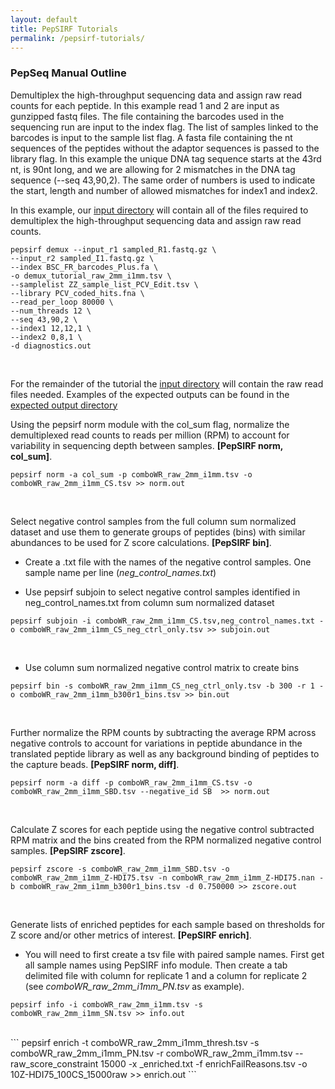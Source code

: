 ```yaml
---
layout: default
title: PepSIRF Tutorials
permalink: /pepsirf-tutorials/
---
```

### PepSeq Manual Outline

Demultiplex the high-throughput sequencing data and assign raw read counts for each peptide.  In this example read 1 and 2 are input as gunzipped fastq files. The file containing the barcodes used in the sequencing run are input to the index flag. The list of samples linked to the barcodes is input to the sample list flag. A fasta file containing the nt sequences of the peptides without the adaptor sequences is passed to the library flag. In this example the unique DNA tag sequence starts at the 43rd nt, is 90nt long, and we are allowing for 2 mismatches in the DNA tag sequence (\-\-seq 43,90,2). The same order of numbers is used to indicate the start, length and number of allowed mismatches for index1 and index2.

In this example, our [input directory](https://github.com/LadnerLab/PepSIRF/tree/master/tutorial_files/demux) will contain all of the files required to demultiplex the high-throughput sequencing data and assign raw read counts.

```
pepsirf demux --input_r1 sampled_R1.fastq.gz \
--input_r2 sampled_I1.fastq.gz \
--index BSC_FR_barcodes_Plus.fa \
-o demux_tutorial_raw_2mm_i1mm.tsv \
--samplelist ZZ_sample_list_PCV_Edit.tsv \
--library PCV_coded_hits.fna \
--read_per_loop 80000 \
--num_threads 12 \
--seq 43,90,2 \
--index1 12,12,1 \
--index2 0,8,1 \
-d diagnostics.out
```
<br>

For the remainder of the tutorial the [input directory](https://github.com/LadnerLab/PepSIRF/tree/master/tutorial_files/manualpepsirf) will contain the raw read files needed. Examples of the expected outputs can be found in the [expected output directory](https://github.com/LadnerLab/PepSIRF/tree/master/tutorial_files/manualpepsirf/expected_outputs)

Using the pepsirf norm module with the col_sum flag, normalize the demultiplexed read counts to reads per million (RPM) to account for variability in sequencing depth between samples. **[PepSIRF norm, col_sum]**.

```
pepsirf norm -a col_sum -p comboWR_raw_2mm_i1mm.tsv -o comboWR_raw_2mm_i1mm_CS.tsv >> norm.out
```
<br>

Select negative control samples from the full column sum normalized dataset and use them to generate groups of peptides (bins) with similar abundances to be used for  Z score calculations. **[PepSIRF bin]**.

+ Create a .txt file with the names of the negative control samples. One sample name per line (*neg_control_names.txt*)

+ Use pepsirf subjoin to select negative control samples identified in neg_control_names.txt from column sum normalized dataset

```
pepsirf subjoin -i comboWR_raw_2mm_i1mm_CS.tsv,neg_control_names.txt -o comboWR_raw_2mm_i1mm_CS_neg_ctrl_only.tsv >> subjoin.out
```
<br>

+ Use column sum normalized negative control matrix to create bins

```
pepsirf bin -s comboWR_raw_2mm_i1mm_CS_neg_ctrl_only.tsv -b 300 -r 1 -o comboWR_raw_2mm_i1mm_b300r1_bins.tsv >> bin.out
```
<br>

Further normalize the RPM counts by subtracting the average RPM across negative controls to account for variations in peptide abundance in the translated peptide library as well as any background binding of peptides to the capture beads. **[PepSIRF norm, diff]**.

```
pepsirf norm -a diff -p comboWR_raw_2mm_i1mm_CS.tsv -o comboWR_raw_2mm_i1mm_SBD.tsv --negative_id SB  >> norm.out
```
<br>

Calculate Z scores for each peptide using the negative control subtracted RPM matrix and the bins created from the RPM normalized negative control samples. **[PepSIRF zscore]**.

```
pepsirf zscore -s comboWR_raw_2mm_i1mm_SBD.tsv -o comboWR_raw_2mm_i1mm_Z-HDI75.tsv -n comboWR_raw_2mm_i1mm_Z-HDI75.nan -b comboWR_raw_2mm_i1mm_b300r1_bins.tsv -d 0.750000 >> zscore.out
```
<br>

Generate lists of enriched peptides for each sample based on thresholds for Z score and/or other metrics of interest. **[PepSIRF enrich]**.

+ You will need to first create a tsv file with paired sample names. First get all sample names using PepSIRF info module. Then create a tab delimited file with column for replicate 1 and a column for replicate 2 (see *comboWR_raw_2mm_i1mm_PN.tsv* as example).

```
pepsirf info -i comboWR_raw_2mm_i1mm.tsv -s comboWR_raw_2mm_i1mm_SN.tsv >> info.out
```
<br>
```
pepsirf enrich -t comboWR_raw_2mm_i1mm_thresh.tsv -s comboWR_raw_2mm_i1mm_PN.tsv -r comboWR_raw_2mm_i1mm.tsv --raw_score_constraint 15000 -x _enriched.txt -f enrichFailReasons.tsv -o 10Z-HDI75_100CS_15000raw >> enrich.out
```
<br>
